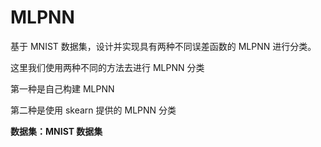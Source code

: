 # MLPNN

基于 MNIST 数据集，设计并实现具有两种不同误差函数的 MLPNN 进行分类。

这里我们使用两种不同的方法去进行 MLPNN 分类

第一种是自己构建 MLPNN

第二种是使用 skearn 提供的 MLPNN 分类

**数据集：MNIST 数据集**
